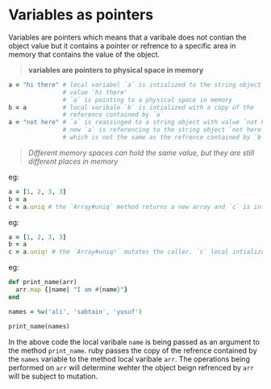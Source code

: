 # Variables as pointers

Variables are pointers which means that a varibale does not contian the object value but it contains a pointer or refrence to a specific area in memory that contains the value of the object.

> **variables are pointers to physical space in memory**

```ruby
a = "hi there" # local variabel `a` is intialized to the string object with
               # value `hi there'
               # `a` is pointing to a physical space in memory
b = a          # local varibale `b` is intialized with a copy of the
               # reference contained by `a`
a = "not here" # `a` is reassinged to a string object with value `not here`
               # now `a` is referencing to the string object `not here` 
               # which is not the same as the refrence contained by `b`.
```

> *Different memory spaces can hold the same value, but they are still different places in memory*

eg:
```ruby
a = [1, 2, 3, 3]
b = a
c = a.uniq # the `Array#uniq` method returns a new array and `c` is intialized to the return value of the `uniq` method call on `a` which points to array object `[1, 2, 3, 3]`. `c` now points to the array object `[1, 2, 3]`. `a` and `b` are still pointing to the array object `[1, 2, 3, 3]`.
```

eg:
```ruby
a = [1, 2, 3, 3]
b = a
c = a.uniq! # the `Array#uniq!` mutates the caller. `c` local intialized to the return value of `Array#uniq!` method call on `a` which point to the array object `[1, 2, 3, 3]`. As the array object referenced by `a` is mutated so now `a` is pointing to the array object `[1, 2, 3]` this change reflects on to `b` as it contains the copy of reference contained by `a`. Now `c` is pointing to the same object which is referenced by `a` and `b`
```

eg:
```ruby
def print_name(arr)
  arr.map {|name| "I am #{name}"}
end

names = %w('ali', 'sabtain', 'yusuf')

print_name(names)
```
In the above code the local varibale `name` is being passed as an argument
to the method `print_name`. ruby passes the copy of the refrence contained by the `names` variable to the method local varibale `arr`. The operations being performed on `arr` will determine wehter the object beign refrenced by `arr` will be subject to mutation.